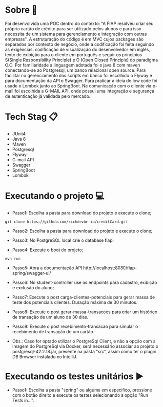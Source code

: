 # Sobre :blue_book:
Foi desenvolvida uma POC dentro do contexto: "A FIAP resolveu criar seu próprio cartão de crédito para ser utilizado pelos alunos e para isso necessita de um sistema para gerenciamento e integração com outras empresas". A estruturação do código é em MVC cujos packages são separados por contexto de negócio, onde a codificação foi feita seguindo as exigências: codificação de visualização do desenvolvedor em inglês, texto de exibição para o cliente em português e seguir os principios S(Single Responsibility Principle) e O (Open Closed Principle) do paradigma O.O. Por familiaridade a linguagem adotada foi o java 8 com maven conectando-se ao Postgresql, um banco relacional open source. Para facilitar no gerenciamento dos scripts em banco foi escolhido o Flyway e para documentação da API o Swagger. Para praticar a ideia de low code foi usado o Lombok junto ao SpringBoot. Na comunicação com o cliente via e-mail foi escolhida a G-MAIL API, onde possui uma integração e segurança de autenticação já validada pelo mercado.

# Tech Stag :clipboard:
- JUnit4
- Java 8
- Maven
- Postgresql
- Flyway
- G-mail API
- Swagger
- SpringBoot
- Lombok

# Executando o projeto :computer:
- Passo1: Escolha a pasta para download do projeto e execute o clone;
```
git clone https://github.com/rickdevbr-io/creditCard.git
```
- Passo2: Escolha a pasta para download do projeto e execute o clone;

- Passo3: No PostgreSQL local crie o database fiap;

- Passo4: Execute o boot do projeto;
```
mvn run
```
- Passo5: Abra a documentação API http://localhost:8080/fiap-spring/swagger-ui/

- Passo6: No student-controller use os endpoints para cadastro, exibição e exclusão do aluno;

- Passo7: Execute o post carga-clientes-potenciais para gerar massa de teste dos potenciais clientes. Duração máxima de 30 minutos.

- Passo8: Execute o post gerar-massa-transacoes para criar um histórico de transação de um aluno de 30 dias.

- Passo9: Execute o post recebimento-transacao para simular o recebimento de transação de um cartão.

- Obs.: Caso for optado utilizar o PostgreSql Client, e não a opção com a imagem do PostgreSql via Docker, será necessário associar ao projeto o postgresql-42.2.18.jar, presente na pasta "src", assim como ter o plugin DB Browser instalado no IntelliJ.

# Executando os testes unitários :arrow_forward:
- Passo1: Escolha a pasta "spring" ou alguma em específico, pressione com o botão direito e execute os testes selecionando a opção "Run Tests in...".

